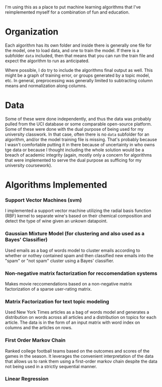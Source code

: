 I'm using this as a place to put machine learning algorithms that I've reimplemented myself for a combination of fun and education.

# Organization

Each algorithm has its own folder and inside there is generally one file for the model, one to load data, and one to train the model. If there is a subfolder `data` included, then that means that you can run the train file and expect the algorithm to run as anticipated.

Where possible, I do try to include the algorithms final output as well. This might be a graph of training error, or groups generated by a topic model, etc. In general, preprocessing was generally limited to subtracting column means and normalization along columns.

# Data

Some of these were done independently, and thus the data was probably pulled from the UCI database or some comparable open-source platform. Some of these were done with the dual purpose of being used for my university classwork. In that case, often there is no `data` subfolder for an algorithm, and/or the model training file is missing. That's probably because I wasn't comfortable putting it in there because of uncertainty in who owns tge data or because I thought including the whole solution would be a breach of academic integrity (again, mostly only a concern for algorithms that were implemented to serve the dual purpose as sufficing for my university coursework).

# Algorithms Implemented

### Support Vector Machines (svm)

I implemented a support vector machine utilizing the radial basis function (RBF) kernel to separate wine's based on their chemical composition and detect the type of wine given an unkown datapoint.

### Gaussian Mixture Model (for clustering and also used as a Bayes' Classifier)

Used emails as a bag of words model to cluster emails according to whether or nothey contained spam and then classified new emails into the "spam" or "not spam" cluster using a Bayes' classifier.

### Non-negative matrix factorization for reccomendation systems

Makes movie reccomendations based on a non-negative matrix factorization of a sparse user-rating matrix.

### Matrix Factorization for text topic modeling

Used New York Times articles as a bag of words model and generates a distribution on words across all articles and a distribution on topics for each article. The data is in the form of an input matrix with word index on columns and the articles on rows.

### First Order Markov Chain

Ranked college football teams based on the outcomes and scores of the games in the season. It leverages the convenient interpretation of the data that allows us to rank them using a first-order markov chain despite the data not being used in a strictly sequential manner.

### Linear Regression
